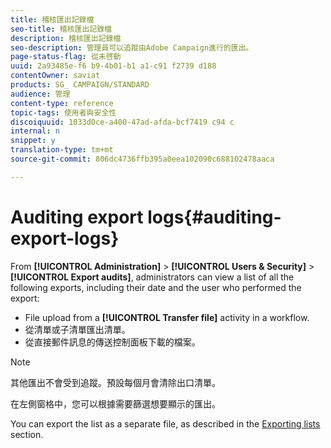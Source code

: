 ```yaml
---
title: 稽核匯出記錄檔
seo-title: 稽核匯出記錄檔
description: 稽核匯出記錄檔
seo-description: 管理員可以追蹤由Adobe Campaign進行的匯出。
page-status-flag: 從未啓動
uuid: 2a93485e-f6 b9-4b01-b1 a1-c91 f2739 d188
contentOwner: saviat
products: SG_ CAMPAIGN/STANDARD
audience: 管理
content-type: reference
topic-tags: 使用者與安全性
discoiquuid: 1033d0ce-a400-47ad-afda-bcf7419 c94 c
internal: n
snippet: y
translation-type: tm+mt
source-git-commit: 806dc4736ffb395a0eea102090c688102478aaca

---
```



# Auditing export logs{#auditing-export-logs}

From **[!UICONTROL Administration]** &gt; **[!UICONTROL Users & Security]** &gt; **[!UICONTROL Export audits]**, administrators can view a list of all the following exports, including their date and the user who performed the export:

* File upload from a **[!UICONTROL Transfer file]** activity in a workflow.
* 從清單或子清單匯出清單。
* 從直接郵件訊息的傳送控制面板下載的檔案。

>[!NOTE]
>
>其他匯出不會受到追蹤。預設每個月會清除出口清單。

在左側窗格中，您可以根據需要篩選想要顯示的匯出。

You can export the list as a separate file, as described in the [Exporting lists](../../automating/using/exporting-lists.md) section.
